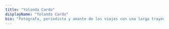 ```yaml
---
title: "Yolanda Cardo"
displayName: "Yolanda Cardo"
bio: "Fotógrafa, periodista y amante de los viajes con una larga trayectoria periodística. La podéis leer en Etheria Magazine y en otros medios de comunicación."
---
```




